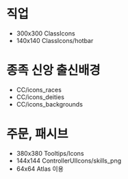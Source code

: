 # 직업
- 300x300
ClassIcons
- 140x140
ClassIcons/hotbar

# 종족 신앙 출신배경
- CC/icons_races
- CC/icons_deities
- CC/icons_backgrounds

# 주문, 패시브
- 380x380
Tooltips/Icons
- 144x144
ControllerUIIcons/skills_png
- 64x64
Atlas 이용